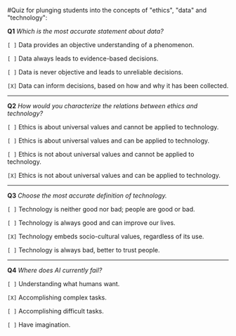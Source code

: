 #Quiz for plunging students into the concepts of "ethics", "data" and "technology":
 
**Q1** _Which is the most accurate statement about data?_

```[ ]``` Data provides an objective understanding of a phenomenon.

```[ ]``` Data always leads to evidence-based decisions.

```[ ]``` Data is never objective and leads to unreliable decisions.

```[X]``` Data can inform decisions, based on how and why it has been collected.

---

**Q2** _How would you characterize the relations between ethics and technology?_

```[ ]``` Ethics is about universal values and cannot be applied to technology.

```[ ]``` Ethics is about universal values and can be applied to technology.

```[ ]``` Ethics is not about universal values and cannot be applied to technology.

```[X]``` Ethics is not about universal values and can be applied to technology.

---

**Q3** _Choose the most accurate definition of technology._

```[ ]``` Technology is neither good nor bad; people are good or bad.

```[ ]``` Technology is always good and can improve our lives.

```[X]``` Technology embeds socio-cultural values, regardless of its use.

```[ ]``` Technology is always bad, better to trust people.

---

**Q4** _Where does AI currently fail?_

```[ ]``` Understanding what humans want.

```[X]``` Accomplishing complex tasks.

```[ ]``` Accomplishing difficult tasks.

```[ ]``` Have imagination.